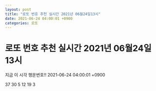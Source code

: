 ```yaml
---
layout: post
title: "로또 번호 추천 실시간 2021년 06월24일13시"
date: 2021-06-24 04:00:01 +0900
categories: 로또
---
```


# 로또 번호 추천 실시간 2021년 06월24일13시

지금 이 시각 행운번호!! 2021-06-24 04:00:01 +0900

 37  30  5  12  19  3 

